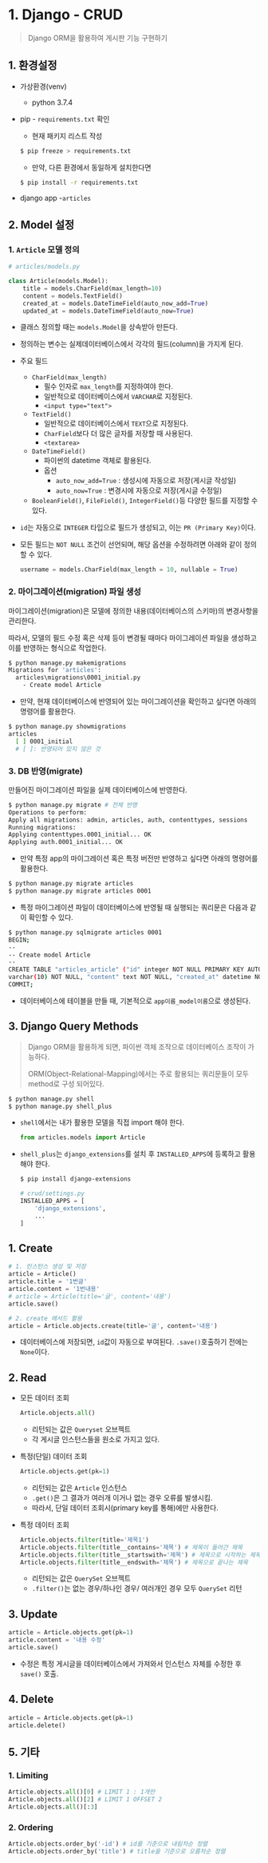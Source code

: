 # 1. Django - CRUD

> Django ORM을 활용하여 게시판 기능 구현하기

## 1. 환경설정

* 가상환경(venv)

  * python 3.7.4

* pip - `requirements.txt` 확인

  * 현재 패키지 리스트 작성

  ```bash
  $ pip freeze > requirements.txt
  ```

  * 만약, 다른 환경에서 동일하게 설치한다면

  ```bash
  $ pip install -r requirements.txt
  ```

* django app -`articles`

## 2. Model 설정

### 1. `Article` 모델 정의

```python
# articles/models.py

class Article(models.Model):
    title = models.CharField(max_length=10)
    content = models.TextField()
    created_at = models.DateTimeField(auto_now_add=True)
    updated_at = models.DateTimeField(auto_now=True)
```

* 클래스 정의할 때는 `models.Model`을 상속받아 만든다.

* 정의하는 변수는 실제데이터베이스에서 각각의 필드(column)을 가지게 된다.

* 주요 필드

  * `CharField(max_length)`
    * 필수 인자로 `max_length`를 지정하여야 한다.
    * 일반적으로 데이터베이스에서 `VARCHAR`로 지정된다.
    * `<input type="text">`
  * `TextField()`
    * 일반적으로 데이터베이스에서 `TEXT`으로 지정된다.
    * `CharField`보다 더 많은 글자를 저장할 때 사용된다.
    * `<textarea>`
  * `DateTimeField()`
    * 파이썬의 datetime 객체로 활용된다.
    * 옵션
      * `auto_now_add=True` : 생성시에 자동으로 저장(게시글 작성일)
      * `auto_now=True` : 변경시에 자동으로 저장(게시글 수정일)
  * `BooleanField()`, `FileField()`, `IntegerField()`등 다양한 필드를 지정할 수 있다.

* `id`는 자동으로 `INTEGER` 타입으로 필드가 생성되고, 이는 `PR (Primary Key)`이다.

* 모든 필드는 `NOT NULL` 조건이 선언되며, 해당 옵션을 수정하려면 아래와 같이 정의할 수 있다.

  ```python
  username = models.CharField(max_length = 10, nullable = True)
  ```

### 2. 마이그레이션(migration) 파일 생성

마이그레이션(migration)은 모델에 정의한 내용(데이터베이스의 스키마)의 변경사항을 관리한다.

따라서, 모델의 필드 수정 혹은 삭제 등이 변경될 때마다 마이그레이션 파일을 생성하고 이를 반영하는 형식으로 작업한다.

```bash
$ python manage.py makemigrations
Migrations for 'articles':
  articles\migrations\0001_initial.py
    - Create model Article
```

* 만약, 현재 데이터베이스에 반영되어 있는 마이그레이션을 확인하고 싶다면 아래의 명령어를 활용한다.

```bash
$ python manage.py showmigrations
articles
  [ ] 0001_initial
  # [ ]: 반영되어 있지 않은 것
```

### 3. DB 반영(migrate)

만들어진 마이그레이션 파일을 실제 데이터베이스에 반영한다.

```bash
$ python manage.py migrate # 전체 반영
Operations to perform:
Apply all migrations: admin, articles, auth, contenttypes, sessions
Running migrations:
Applying contenttypes.0001_initial... OK
Applying auth.0001_initial... OK
```

* 만약 특정 app의 마이그레이션 혹은 특정 버전만 반영하고 싶다면 아래의 명령어를 활용한다.

```bash
$ python manage.py migrate articles
$ python manage.py migrate articles 0001
```

* 특정 마이그레이션 파일이 데이터베이스에 반영될 때 실행되는 쿼리문은 다음과 같이 확인할 수 있다.

```bash
$ python manage.py sqlmigrate articles 0001
BEGIN;
--
-- Create model Article
--
CREATE TABLE "articles_article" ("id" integer NOT NULL PRIMARY KEY AUTOINCREMENT, "title"
varchar(10) NOT NULL, "content" text NOT NULL, "created_at" datetime NOT NULL, "updated_at" datetime NOT NULL);
COMMIT;
```

* 데이터베이스에 테이블을 만들 때, 기본적으로 `app이름_model이름`으로 생성된다.

## 3. Django Query Methods

> Django ORM을 활용하게 되면, 파이썬 객체 조작으로 데이터베이스 조작이 가능하다.
>
> ORM(Object-Relational-Mapping)에서는 주로 활용되는 쿼리문들이 모두 method로 구성 되어있다.  

```bash
$ python manage.py shell
$ python manage.py shell_plus
```

* `shell`에서는 내가 활용한 모델을 직접 import 해야 한다.

  ```python
  from articles.models import Article
  ```

* `shell_plus`는 `django_extensions`를 설치 후 `INSTALLED_APPS`에 등록하고 활용해야 한다.

  ```bash
  $ pip install django-extensions
  ```

  ```python
  # crud/settings.py
  INSTALLED_APPS = [
      'django_extensions',
      ...
  ]
  ```

## 1. Create

```python
# 1. 인스턴스 생성 및 저장
article = Article()
article.title = '1번글'
article.content = '1번내용'
# article = Article(title='글', content='내용')
article.save()

# 2. create 메서드 활용
article = Article.objects.create(title='글', content='내용')
```

* 데이터베이스에 저장되면, `id`값이 자동으로 부여된다. `.save()`호출하기 전에는 `None`이다.

## 2. Read

* 모든 데이터 조회

  ```python
  Article.objects.all()
  ```

  * 리턴되는 값은 `Queryset` 오브젝트
  * 각 게시글 인스턴스들을 원소로 가지고 있다.

* 특정(단일) 데이터 조회

  ```python
  Article.objects.get(pk=1)
  ```

  * 리턴되는 값은 `Article` 인스턴스
  * `.get()`은 그 결과가 여러개 이거나 없는 경우 오류를 발생시킴.
  * 따라서, 단일 데이터 조회시(primary key를 통해)에만 사용한다.

* 특정 데이터 조회

  ```python
  Article.objects.filter(title='제목1')
  Article.objects.filter(title__contains='제목') # 제목이 들어간 제목
  Article.objects.filter(title__startswith='제목') # 제목으로 시작하는 제목
  Article.objects.filter(title__endswith='제목') # 제목으로 끝나는 제목
  ```

  * 리턴되는 값은 `QuerySet` 오브젝트
  * `.filter()`는 없는 경우/하나인 경우/ 여러개인 경우 모두 `QuerySet` 리턴

## 3. Update

```python
article = Article.objects.get(pk=1)
article.content = '내용 수정'
article.save()
```

* 수정은 특정 게시글을 데이터베이스에서 가져와서 인스턴스 자체를 수정한 후 `save()` 호출.

## 4. Delete

```python
article = Article.objects.get(pk=1)
article.delete()
```

## 5. 기타

### 1. Limiting

```python
Article.objects.all()[0] # LIMIT 1 : 1개만
Article.objects.all()[2] # LIMIT 1 OFFSET 2
Article.objects.all()[:3]
```

### 2. Ordering

```python
Article.objects.order_by('-id') # id를 기준으로 내림차순 정렬
Article.objects.order_by('title') # title을 기준으로 오름차순 정렬
```



